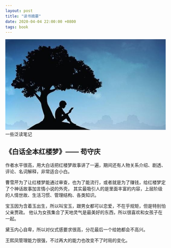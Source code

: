 ```yaml
---
layout: post
title: "读书摘要"
date: 2020-04-04 22:00:00 +0800
tags: book
---
```


![ES6](/assets/images/2020-04-04-Book_Summary_Note_1.jpg)
一些泛读笔记

## 《白话全本红楼梦》—— 苟守庆

作者水平很高，用大白话把红楼梦故事讲了一遍，期间还有人物关系介绍、剧透、评论、名词解释，非常适合小白。

曹雪芹为了让红楼梦能通过审查，也为了能流行，或者就是为了赚钱，给红楼梦定了个神话故事加言情小说的外壳，
其实最吸引人的是里面丰富的内容，上层阶级的人情世故、生活习惯、管理结构、各类知识。

宝玉因为含着玉出生，所以叫宝玉，跟男女都可以恋爱，不在乎规矩，但是特别怕父亲贾政。
他认为女孩集合了天地灵气是最美好的东西，所以很喜欢和女孩子在一起。

黛玉内心自卑，所以对仪式感要求很高，分花最后一个给她都会不高兴。

王熙凤管理能力很强，不过再大的能力也改变不了时局的变化。
